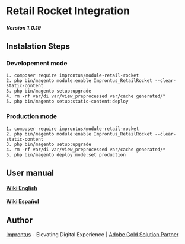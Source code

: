 # Retail Rocket Integration 
##### Version 1.0.19

## Instalation Steps

### Developement mode
```
1. composer require improntus/module-retail-rocket
2. php bin/magento module:enable Improntus_RetailRocket --clear-static-content
3. php bin/magento setup:upgrade
4. rm -rf var/di var/view_preprocessed var/cache generated/*
5. php bin/magento setup:static-content:deploy
```

### Production mode
```
1. composer require improntus/module-retail-rocket
2. php bin/magento module:enable Improntus_RetailRocket --clear-static-content
3. php bin/magento setup:upgrade
4. rm -rf var/di var/view_preprocessed var/cache generated/*
5. php bin/magento deploy:mode:set production
```

## User manual

#### [Wiki English](https://github.com/improntus/module-retail-rocket/wiki/User-Manual-English)
#### [Wiki Español](https://github.com/improntus/module-retail-rocket/wiki/Manual-de-uso---Espa%C3%B1ol)

## Author

[Improntus](https://www.improntus.com) - Elevating Digital Experience | [Adobe Gold Solution Partner](https://solutionpartners.adobe.com/s/directory/detail/improntus#expertise)
